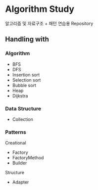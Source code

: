# Algorithm Study

알고리즘 및 자료구조 + 패턴 연습용 Repository

## Handling with

### Algorithm

- BFS
- DFS
- Insertion sort
- Selection sort
- Bubble sort 
- Heap
- Dijkstra

### Data Structure

- Collection


### Patterns

Creational
- Factory
- FactoryMethod
- Builder

Structure
- Adapter
